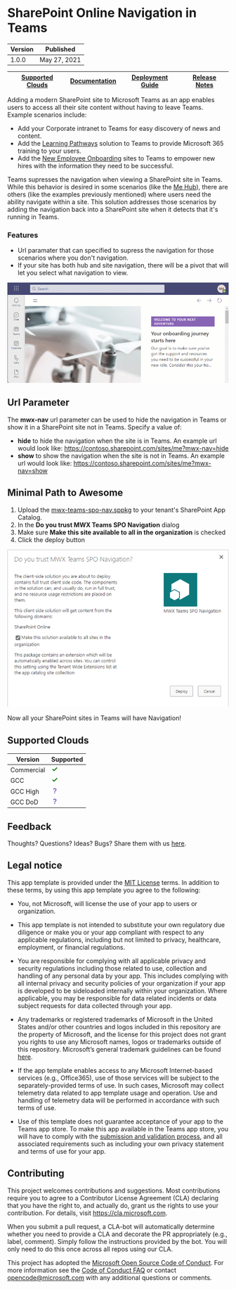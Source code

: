 # SharePoint Online Navigation in Teams

Version|Published
-|-
1.0.0 | May 27, 2021 


[Supported Clouds](https://github.com/microsoft/mwe-teams-spo-nav/wiki/Supported-Clouds)|[Documentation](https://github.com/microsoft/mwe-teams-spo-nav/wiki)|[Deployment Guide](https://github.com/microsoft/mwe-teams-spo-nav/wiki/Deployment-Guide)|[Release Notes](https://github.com/microsoft/mwe-teams-spo-nav/wiki/Release-Notes)
-|-|-|-

Adding a modern SharePoint site to Microsoft Teams as an app enables users to access all their site content without having to leave Teams. Example scenarios include:
* Add your Corporate intranet to Teams for easy discovery of news and content.
* Add the [Learning Pathways](https://aka.ms/learningpathways) solution to Teams to provide Microsoft 365 training to your users.
* Add the [New Employee Onboarding](https://docs.microsoft.com/en-us/sharepoint/provision-neo-hub) sites to Teams to empower new hires with the information they need to be successful.

Teams supresses the navigation when viewing a SharePoint site in Teams. While this behavior is desired in some scenarios (like the [Me Hub](https://aka.ms/me-hub)), there are others (like the examples previously mentioned) where users need the ability navigate within a site.  This solution addresses those scenarios by adding  the navigation back into a SharePoint site when it detects that it's running in Teams.  

### Features
* Url paramater that can specified to supress the navigation for those scenarios where you don't navigation. 
* If your site has both hub and site navigation, there will be a pivot that will let you select what navigation to view.

![Usage gif](assets/teams-spo-nav.gif)

## Url Parameter
The **mwx-nav** url parameter can be used to hide the navigation in Teams or show it in a SharePoint site not in Teams.  Specify a value of:
* **hide** to hide the navigation when the site is in Teams.  An example url would look like: https://contoso.sharepoint.com/sites/me?mwx-nav=hide
* **show** to show the navigation when the site is not in Teams.  An example url would look like: https://contoso.sharepoint.com/sites/me?mwx-nav=show

## Minimal Path to Awesome
1. Upload the [mwx-teams-spo-nav.sppkg](./solution/mwx-teams-spo-nav.sppkg) to your tenant's SharePoint App Catalog.
1. In the **Do you trust MWX Teams SPO Navigation** dialog
  1. Make sure **Make this site available to all in the organization** is checked
  1. Click the deploy button

![Deployment Dialog Screenshot](assets/spo-deploy-dialog.png)

Now all your SharePoint sites in Teams will have Navigation!

## Supported Clouds

Version|Supported
-|-
Commercial|![Supported](assets/supported.png)
GCC|![Supported](assets/supported.png)
GCC High|![Unknown](assets/unknown-supported.png)
GCC DoD|![Unknown](assets/unknown-supported.png)

## Feedback

Thoughts? Questions? Ideas? Bugs? Share them with us [here](https://github.com/microsoft/mwx-teams-spo-nav/issues/new).

## Legal notice

This app template is provided under the [MIT License](https://github.com/microsoft/mwx-teams-spo-nav/blob/master/LICENSE) terms.  In addition to these terms, by using this app template you agree to the following:

- You, not Microsoft, will license the use of your app to users or organization. 

- This app template is not intended to substitute your own regulatory due diligence or make you or your app compliant with respect to any applicable regulations, including but not limited to privacy, healthcare, employment, or financial regulations.

- You are responsible for complying with all applicable privacy and security regulations including those related to use, collection and handling of any personal data by your app. This includes complying with all internal privacy and security policies of your organization if your app is developed to be sideloaded internally within your organization. Where applicable, you may be responsible for data related incidents or data subject requests for data collected through your app.

- Any trademarks or registered trademarks of Microsoft in the United States and/or other countries and logos included in this repository are the property of Microsoft, and the license for this project does not grant you rights to use any Microsoft names, logos or trademarks outside of this repository. Microsoft’s general trademark guidelines can be found [here](https://www.microsoft.com/en-us/legal/intellectualproperty/trademarks/usage/general.aspx).

- If the app template enables access to any Microsoft Internet-based services (e.g., Office365), use of those services will be subject to the separately-provided terms of use. In such cases, Microsoft may collect telemetry data related to app template usage and operation. Use and handling of telemetry data will be performed in accordance with such terms of use.

- Use of this template does not guarantee acceptance of your app to the Teams app store. To make this app available in the Teams app store, you will have to comply with the [submission and validation process](https://docs.microsoft.com/en-us/microsoftteams/platform/concepts/deploy-and-publish/appsource/publish), and all associated requirements such as including your own privacy statement and terms of use for your app.

## Contributing

This project welcomes contributions and suggestions.  Most contributions require you to agree to a
Contributor License Agreement (CLA) declaring that you have the right to, and actually do, grant us
the rights to use your contribution. For details, visit https://cla.microsoft.com.

When you submit a pull request, a CLA-bot will automatically determine whether you need to provide
a CLA and decorate the PR appropriately (e.g., label, comment). Simply follow the instructions
provided by the bot. You will only need to do this once across all repos using our CLA.

This project has adopted the [Microsoft Open Source Code of Conduct](https://opensource.microsoft.com/codeofconduct/).
For more information see the [Code of Conduct FAQ](https://opensource.microsoft.com/codeofconduct/faq/) or
contact [opencode@microsoft.com](mailto:opencode@microsoft.com) with any additional questions or comments.
